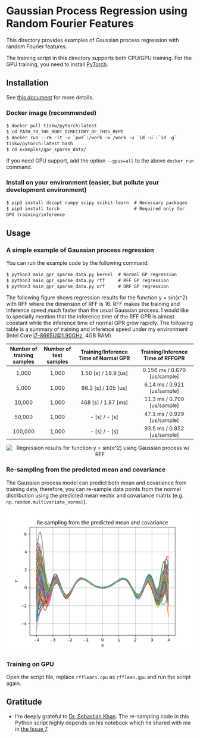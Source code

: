 Gaussian Process Regression using Random Fourier Features
====================================================================================================

This directory provides examples of Gaussian process regression with random Fourier features.

The training script in this directory supports both CPU/GPU training.
For the GPU training, you need to install [PyTorch](https://pytorch.org/).


Installation
----------------------------------------------------------------------------------------------------

See [this document](../../SETUP.md) for more details.

### Docker image (recommended)

```console
$ docker pull tiskw/pytorch:latest
$ cd PATH_TO_THE_ROOT_DIRECTORY_OF_THIS_REPO
$ docker run --rm -it -v `pwd`:/work -w /work -u `id -u`:`id -g` tiskw/pytorch:latest bash
$ cd examples/gpr_sparse_data/
```

If you need GPU support, add the option `--gpus=all` to the above `docker run` command.

### Install on your environment (easier, but pollute your development environment)

```console
$ pip3 install docopt numpy scipy scikit-learn  # Necessary packages
$ pip3 install torch                            # Required only for GPU training/inference
```


Usage
----------------------------------------------------------------------------------------------------

### A simple example of Gaussian process regression

You can run the example code by the following command:

```console
$ python3 main_gpr_sparse_data.py kernel  # Normal GP regression
$ python3 main_gpr_sparse_data.py rff     # RFF GP regression
$ python3 main_gpr_sparse_data.py orf     # ORF GP regression
```

The following figure shows regression results for the function y = sin(x^2) with RFF where the dimension of RFF is 16.
RFF makes the training and inference speed much faster than the usual Gaussian process.
I would like to specially mention that the inference time of the RFF GPR is almost constant while the inference time of normal GPR grow rapidly.
The following table is a summary of training and inference speed under my environment (Intel Core i7-8665U@1.90GHz, 4GB RAM).

| Number of training samples | Number of test samples  | Training/Inference Time of Normal GPR | Training/Inference Time of RFFGPR |
| :------------------------: | :---------------------: | :-----------------------------------: | :-------------------------------: |
|   1,000                    | 1,000                   | 1.50 [s] / 18.9 [us]                  | 0.156 ms / 0.670 [us/sample]      |
|   5,000                    | 1,000                   | 98.3 [s] /  105 [us]                  |  6.14 ms / 0.921 [us/sample]      |
|  10,000                    | 1,000                   |  468 [s] / 1.87 [ms]                  |  11.3 ms / 0.700 [us/sample]      |
|  50,000                    | 1,000                   |    - [s] /    - [s]                   |  47.1 ms / 0.929 [us/sample]      |
| 100,000                    | 1,000                   |    - [s] /    - [s]                   |  93.5 ms / 0.852 [us/sample]      |

<div align="center">
  <img src="./figure_rff_gpr_sparse_data.png" width="600" alt="Regression results for function y = sin(x^2) using Gaussian process w/ RFF" />
</div>

### Re-sampling from the predicted mean and covariance

The Gaussian process model can predict both mean and covariance from training data, therefore,
you can re-sample data points from the normal distribution using the predicted mean vector
and covariance matrix (e.g. `np.random.multivariate_normal`).

<div align="center">
  <img src="./figure_rff_gpr_resampling.png" width="600" alt="Re-sampling from the predicted mean and covariance" />
</div>

### Training on GPU

Open the script file, replace `rfflearn.cpu` as `rfflean.gpu` and run the script again.


Gratitude
----------------------------------------------------------------------------------------------------

- I'm deeply grateful to [Dr. Sebastian Khan](https://github.com/Cyberface).
  The re-sampling code in this Python script highly depends on his notebook which he shared with me
  in [the Issue 7](https://github.com/tiskw/random-fourier-features/issues/7).
